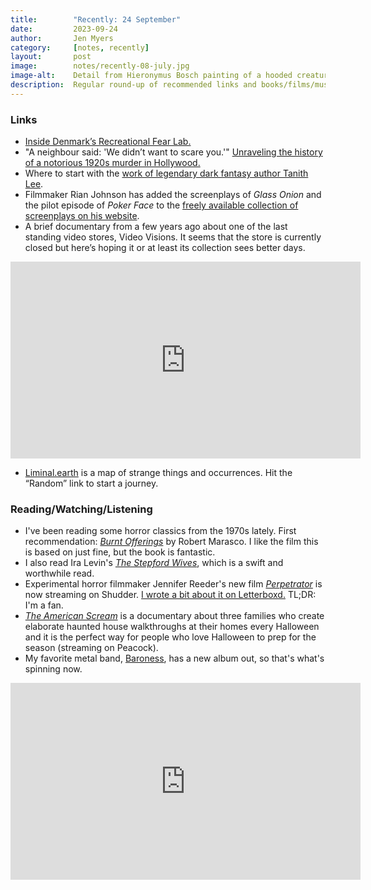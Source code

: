 ```yaml
---
title:        "Recently: 24 September"
date:         2023-09-24
author:       Jen Myers
category:     [notes, recently]
layout:       post
image:        notes/recently-08-july.jpg
image-alt:    Detail from Hieronymus Bosch painting of a hooded creature with a long snout and a jagged cloak holding a book in its thin, scaled hands
description:  Regular round-up of recommended links and books/films/music
---
```


### Links

- [Inside Denmark’s Recreational Fear Lab.](https://www.atlasobscura.com/articles/the-science-of-horror-fear)
- "A neighbour said: 'We didn’t want to scare you.'" [Unraveling the history of a notorious 1920s murder in Hollywood.](https://www.theguardian.com/us-news/2023/aug/19/a-neighbour-said-we-didnt-want-to-scare-you-how-i-became-obsessed-with-the-dark-past-of-my-hollywood-home)
- Where to start with the [work of legendary dark fantasy author Tanith Lee](https://www.tor.com/2023/09/19/where-to-start-with-the-work-of-tanith-lee/).
- Filmmaker Rian Johnson has added the screenplays of _Glass Onion_ and the pilot episode of _Poker Face_ to the [freely available collection of screenplays on his website](https://www.rian-johnson.com/screenplays).
- A brief documentary from a few years ago about one of the last standing video stores, Video Visions. It seems that the store is currently closed but here’s hoping it or at least its collection sees better days.

<div class="youtube-video-container">
  <iframe width="560" height="315" src="https://www.youtube.com/embed/6h3VvS5N8g0?si=NTrb_MW6ga3X3ONm" title="YouTube video player" frameborder="0" allow="accelerometer; autoplay; clipboard-write; encrypted-media; gyroscope; picture-in-picture; web-share" allowfullscreen></iframe>
</div>

- [Liminal.earth](https://liminal.earth/) is a map of strange things and occurrences. Hit the “Random” link to start a journey.

### Reading/Watching/Listening

- I've been reading some horror classics from the 1970s lately. First recommendation: [_Burnt Offerings_](https://app.thestorygraph.com/books/2640193e-89e0-4302-8962-d48d151fd488) by Robert Marasco. I like the film this is based on just fine, but the book is fantastic.
- I also read Ira Levin's [_The Stepford Wives_](https://app.thestorygraph.com/books/fca4a904-1aa3-4790-b6b9-395215c3f5cb), which is a swift and worthwhile read.
- Experimental horror filmmaker Jennifer Reeder's new film [_Perpetrator_](https://letterboxd.com/jenmyers/film/perpetrator/) is now streaming on Shudder. [I wrote a bit about it on Letterboxd.](https://letterboxd.com/jenmyers/film/perpetrator/) TL;DR: I'm a fan.
- [_The American Scream_](https://letterboxd.com/film/the-american-scream-2012/) is a documentary about three families who create elaborate haunted house walkthroughs at their homes every Halloween and it is the perfect way for people who love Halloween to prep for the season (streaming on Peacock).
- My favorite metal band, [Baroness](https://yourbaroness.com/), has a new album out, so that's what's spinning now.

<div class="youtube-video-container">
  <iframe width="560" height="315" src="https://www.youtube.com/embed/9Nc3Crrb1pE?si=FW17jyHzUWJJGKVE" title="YouTube video player" frameborder="0" allow="accelerometer; autoplay; clipboard-write; encrypted-media; gyroscope; picture-in-picture; web-share" allowfullscreen></iframe>
</div>
